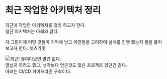 # 최근 작업한 아키텍처 정리
최근에 작업한 아키텍처를 정리 하고자 한다.  
일단 아키텍처는 아래와 같다.

자 그럼이제 어떤 것들이 기억에 남고 어떤점을 고려하여 설계를 진행 했는지 썰을 풀어보고자 한다. 렛츠기릿

![최근!](https://github.com/Nanninggu/Architecture01/assets/54211801/387bd1b2-50d3-49c8-b3f8-0252d8deec82)
들여다보면 별건 없다.  
열심히 하려고 했고, 생각보다 얻은것도 많은 프로젝트 였던건 같다.  
아래는 CI/CD 파이프라인 구조이다.

